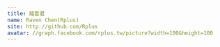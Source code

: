 ```yaml
---
title: 龍套君
name: Raven Chen(Rplus)
site: http://github.com/Rplus
avatar: //graph.facebook.com/rplus.tw/picture?width=100&height=100
---
```


<!-- 這邊應該放介紹 -->
